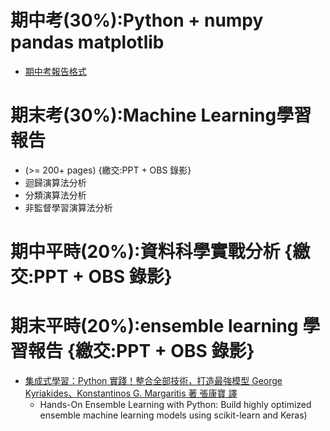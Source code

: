 # 期中考(30%):Python + numpy pandas matplotlib
- [期中考報告格式](./Midterm.md)

# 期末考(30%):Machine Learning學習報告
- (>= 200+ pages) {繳交:PPT + OBS 錄影}
- 迴歸演算法分析 
- 分類演算法分析 
- 非監督學習演算法分析 

# 期中平時(20%):資料科學實戰分析 {繳交:PPT + OBS 錄影}

# 期末平時(20%):ensemble learning 學習報告 {繳交:PPT + OBS 錄影}
- [集成式學習：Python 實踐！整合全部技術，打造最強模型 George Kyriakides、Konstantinos G. Margaritis 著 張康寶 譯](https://www.tenlong.com.tw/products/9789863126942?list_name=srh) 
  - Hands-On Ensemble Learning with Python: Build highly optimized ensemble machine learning models using scikit-learn and Keras)

